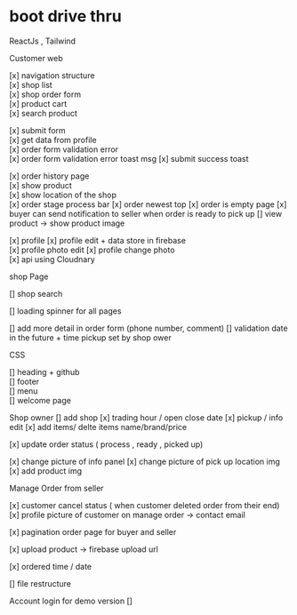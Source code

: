 # boot drive thru

ReactJs , Tailwind

Customer web

[x] navigation structure  
[x] shop list  
[x] shop order form  
[x] product cart  
[x] search product

[x] submit form  
[x] get data from profile  
[x] order form validation error  
[x] order form validation error toast msg
[x] submit success toast

[x] order history page  
[x] show product  
[x] show location of the shop  
[x] order stage process bar
[x] order newest top
[x] order is empty page
[x] buyer can send notification to seller when order is ready to pick up
[] view product -> show product image

[x] profile
[x] profile edit + data store in firebase  
[x] profile photo edit
[x] profile change photo  
[x] api using Cloudnary

shop Page

[] shop search

[] loading spinner for all pages

[] add more detail in order form (phone number, comment)
[] validation date in the future + time pickup set by shop ower

CSS

[] heading + github  
[] footer  
[] menu  
[] welcome page

Shop owner
[] add shop
[x] trading hour / open close date
[x] pickup / info edit
[x] add items/ delte items name/brand/price

[x] update order status ( process , ready , picked up)

[x] change picture of info panel
[x] change picture of pick up location img
[x] add product img

Manage Order from seller

[x] customer cancel status ( when customer deleted order from their end)
[x] profile picture of customer on manage order -> contact email

[x] pagination order page for buyer and seller

[x] upload product -> firebase upload url

[x] ordered time / date

[] file restructure

Account login for demo version
[]
